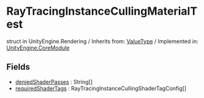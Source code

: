 # RayTracingInstanceCullingMaterialTest
struct in UnityEngine.Rendering
 / Inherits from: <a href="https://docs.unity3d.com/6000.0/Documentation/ScriptReference/ValueType.html">ValueType</a> / Implemented in: <a href="https://docs.unity3d.com/6000.0/Documentation/ScriptReference/UnityEngine.CoreModule.html">UnityEngine.CoreModule</a>

## Fields
- <a href="https://docs.unity3d.com/6000.0/Documentation/ScriptReference/RayTracingInstanceCullingMaterialTest-deniedShaderPasses.html">deniedShaderPasses</a> : String[]
- <a href="https://docs.unity3d.com/6000.0/Documentation/ScriptReference/RayTracingInstanceCullingMaterialTest-requiredShaderTags.html">requiredShaderTags</a> : RayTracingInstanceCullingShaderTagConfig[]
